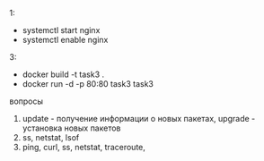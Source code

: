 1:

- systemctl start nginx
- systemctl enable nginx

3: 

 -  docker build -t task3 .
 - docker run -d -p 80:80 task3 task3

вопросы
1. update - получение информации о новых пакетах, upgrade - установка новых пакетов
2. ss, netstat, lsof
3. ping, curl, ss, netstat, traceroute,
